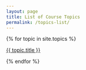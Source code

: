 ```yaml
---
layout: page
title: List of Course Topics
permalink: /topics-list/
---
```


{% for topic in site.topics %}
  <p>
    <a target="_parent" href="..{{ topic.url }}">
      {{ topic.title }}
    </a>
  </p>
{% endfor %}

